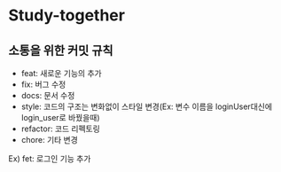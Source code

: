# Study-together

## 소통을 위한 커밋 규칙
- feat: 새로운 기능의 추가
- fix: 버그 수정
- docs: 문서 수정
- style: 코드의 구조는 변화없이 스타일 변경(Ex: 변수 이름을 loginUser대신에 login_user로 바꿨을때)
- refactor: 코드 리펙토링
- chore: 기타 변경

Ex) fet: 로그인 기능 추가 
